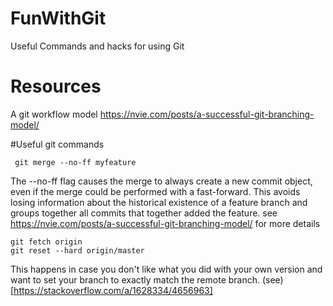 # FunWithGit
Useful Commands and hacks for using Git

# Resources
A git workflow model
https://nvie.com/posts/a-successful-git-branching-model/

#Useful git commands
```
 git merge --no-ff myfeature
```
The --no-ff flag causes the merge to always create a new commit object, even if the merge could be performed with a fast-forward. This avoids losing information about the historical existence of a feature branch and groups together all commits that together added the feature. see 
https://nvie.com/posts/a-successful-git-branching-model/ for more details

```
git fetch origin
git reset --hard origin/master
```

This happens in case you don't like what you did with your own version and want to set your branch to exactly match the remote branch. (see)[https://stackoverflow.com/a/1628334/4656963]
